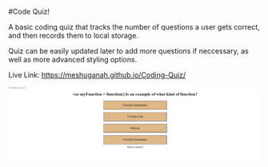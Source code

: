 #Code Quiz!

A basic coding quiz that tracks the number of questions a user gets correct, and then records them to local storage.

Quiz can be easily updated later to add more questions if neccessary, as well as more advanced styling options. 

Live Link: https://meshuganah.github.io/Coding-Quiz/

![The quiz in full action](./assets/images/quiz-snip.JPG)